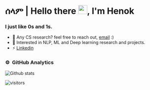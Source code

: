 # ሰላም | Hello there <img src="https://github.com/TheDudeThatCode/TheDudeThatCode/blob/master/Assets/Hi.gif" height="29px" width="29px">, I'm Henok 

### I just like 0s and 1s.  
- 💼 Any CS research? feel free to reach out, [email](mailto:henokb2124@gmail.com) :)
- 📌 Interested in NLP, ML and Deep learning research and projects.
- ⚡ [Linkedin](https://www.linkedin.com/in/henok-b-ademtew-7729b2183/)

  
### ⚙️ &nbsp;GitHub Analytics
![Github stats](https://github-readme-stats.vercel.app/api?username=HenokB&show_icons=true&theme=dark&hide=issues)

  
![visitors](https://visitor-badge.laobi.icu/badge?page_id=HenokB.HenokB)
  
<br/>


